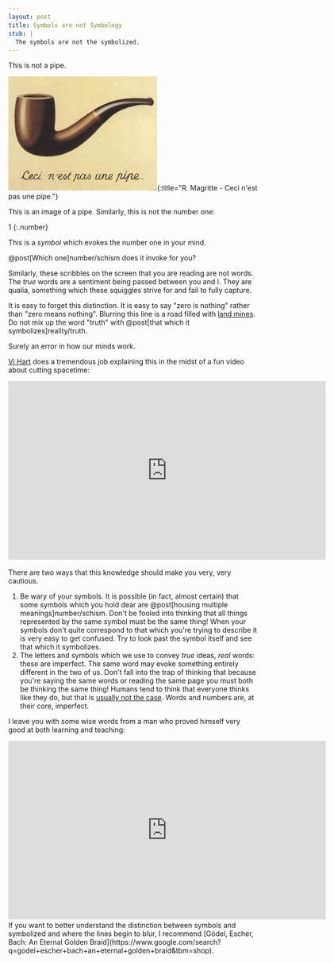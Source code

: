 ```yaml
---
layout: post
title: Symbols are not Symbology
stub: |
  The symbols are not the symbolized.
---
```


This is not a pipe.

![Not a pipe](/images/not-a-pipe.jpg){:title="R. Magritte - Ceci n'est pas une pipe."}

This is an image of a pipe. Similarly, this is not the number one:

$1$
{:.number}

This is a *symbol* which evokes the <span class="info">number one</span> in your mind.

<aside class="info" markdown="block">
@post[Which one]number/schism does it invoke for you?
</aside>

Similarly, these scribbles on the screen that you are reading are not words. The *true* words are a sentiment being passed between you and I. They are qualia, something which these squiggles strive for and fail to fully capture.

It is <span class="info">easy to forget</span> this distinction. It is easy to say "zero is nothing" rather than "zero means nothing". Blurring this line is a road filled with [land mines](http://en.wikipedia.org/wiki/Trivialism). Do not mix up the word "truth" with @post[that which it symbolizes]reality/truth.

<aside class="info" markdown="block">
Surely an error in how our minds work.
</aside>

[Vi Hart](http://vihart.com/) does a tremendous job explaining this in the midst of a fun video about cutting spacetime:

<iframe width="640" height="360" src="http://youtube.googleapis.com/v/WkmPDOq2WfA?start=19&end=67&version=3&autoplay=0" frameborder="0" allowfullscreen></iframe>

There are two ways that this knowledge should make you very, very cautious.

1. Be wary of your symbols. It is possible (in fact, almost certain) that some symbols which you hold dear are @post[housing multiple meanings]number/schism. Don't be fooled into thinking that all things represented by the same symbol must be the same thing! When your symbols don't quite correspond to that which you're trying to describe it is very easy to get confused. Try to look past the symbol itself and see that which it symbolizes.
2. The letters and symbols which we use to convey *true* ideas, *real* words: these are imperfect. The same word may evoke something entirely different in the two of us. Don't fall into the trap of thinking that because you're saying the same words or reading the same page you must both be thinking the same thing! Humans tend to think that everyone thinks like they do, but that is [usually not the case](http://lesswrong.com/lw/dr/generalizing_from_one_example/). Words and numbers are, at their core, imperfect.

I leave you with some wise words from a man who proved himself very good at both learning and teaching:

<iframe width="640" height="360" src="http://youtube.googleapis.com/v/Cj4y0EUlU-Y?start=135&version=3&autoplay=0" frameborder="0" allowfullscreen></iframe>

<aside class="info" markdown="block">
If you want to better understand the distinction between symbols and symbolized and where the lines begin to blur, I recommend [Gödel, Escher, Bach: An Eternal Golden Braid](https://www.google.com/search?q=godel+escher+bach+an+eternal+golden+braid&tbm=shop).
</aside>
